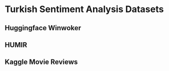 # Turkish Sentiment Analysis Datasets

## Huggingface Winwoker

## HUMIR

## Kaggle Movie Reviews


